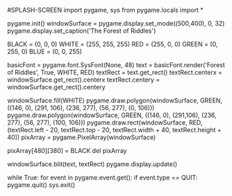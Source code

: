 #SPLASH-SCREEN
import pygame, sys
from pygame.locals import *

pygame.init()
windowSurface = pygame.display.set_mode((500,400), 0, 32)
pygame.display.set_caption('The Forest of Riddles')

BLACK = (0, 0, 0)
WHITE = (255, 255, 255)
RED = (255, 0, 0)
GREEN = (0, 255, 0)
BLUE = (0, 0, 255)

basicFont = pygame.font.SysFont(None, 48)
text = basicFont.render('Forest of Riddles', True, WHITE, RED)
textRect = text.get_rect()
textRect.centerx = windowSurface.get_rect().centerx
textRect.centery = windowSurface.get_rect().centery

windowSurface.fill(WHITE)
pygame.draw.polygon(windowSurface, GREEN, ((146, 0), (291, 106), (236, 277), (56, 277), (0, 106)))
pygame.draw.polygon(windowSurface, GREEN, ((146, 0), (291,106), (236, 277), (56, 277), (100, 106)))
pygame.draw.rect(windowSurface, RED, (textRect.left - 20, textRect.top - 20, textRect.width + 40, textRect.height + 40))
pixArray = pygame.PixelArray(windowSurface)

pixArray[480][380] = BLACK
del pixArray

windowSurface.blit(text, textRect)
pygame.display.update()

while True:
    for event in pygame.event.get():
        if event.type == QUIT:
            pygame.quit()
            sys.exit()
